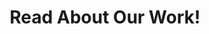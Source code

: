 ---
title: 'Read About Our Work!'

type: landing

view: citation

sections:
  - block: hero
    content:
      title: ""
      subtitle: ""
      image:
        filename: "placeholder.png"
        focal_point: "center"
    design:
      background:
        image:
          filename: "publications.svg"
          size: cover  # Ensures full width
          position: center
          parallax: false
---